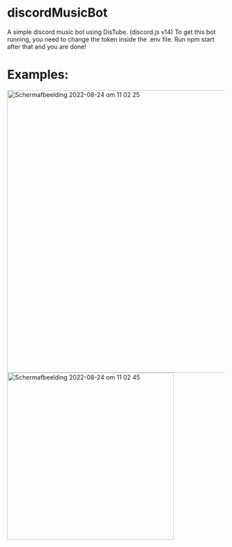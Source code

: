 # discordMusicBot
A simple discord music bot using DisTube. (discord.js v14)
To get this bot running, you need to change the token inside the .env file.
Run npm start after that and you are done!

# Examples:
<img width="653" alt="Schermafbeelding 2022-08-24 om 11 02 25" src="https://user-images.githubusercontent.com/69713941/186377323-2c47b17d-283e-4a7f-b9bc-34394fcb3c22.png">
<img width="386" alt="Schermafbeelding 2022-08-24 om 11 02 45" src="https://user-images.githubusercontent.com/69713941/186377396-3408ba64-331a-41c8-b9dc-0211579e3a85.png">
